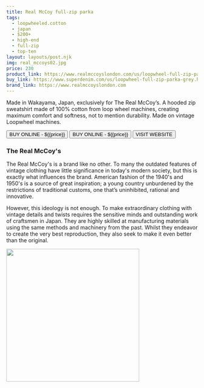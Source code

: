 ```yaml
---
title: Real McCoy full-zip parka
tags:
  - loopwheeled.cotton
  - japan
  - $200+ 
  - high-end 
  - full-zip
  - top-ten
layout: layouts/post.njk
img: real_mccoys02.jpg
price: 230
product_link: https://www.realmccoyslondon.com/us/loopwheel-full-zip-parka-grey.html
buy_link: https://www.superdenim.com/us/loopwheel-full-zip-parka-grey.html   
brand_link: https://www.realmccoyslondon.com
---
```

<div class="col col-sm-8">

<p>Made in Wakayama, Japan, exclusively for The Real McCoy’s. A hooded zip sweatshirt made of 100% cotton from loop wheel machines, creating maximum comfort and softness, not to mention durability. Made on vintage Loopwheel machines.</p>       
<p>
    <a href='{{buy_link}}'><button class="button-primary-outlined button-round">BUY ONLINE - ${{price}}</button></a>
    <a href='{{product_link}}'><button class="button-primary-outlined button-round">BUY ONLINE - ${{price}}</button></a>
    <a href='{{product_link}}'><button class="button-primary-outlined button-round">VISIT WEBSITE</button></a>
</p>

### The Real McCoy's
<p>The Real McCoy's is a brand like no other. To many the outdated features of vintage clothing have little significance in today's modern society, but this is exactly what influences the brand. American fashion of the 1940's and 1950's is a source of great inspiration; a young country unburdened by the restrictions of traditional customs, one that’s uninhibited, rational and innovative.</p>

<p>However, this ideology is not enough. To make extraordinary clothing with vintage details and twists requires the sensitive minds and outstanding work of craftsmen in Japan. They are highly skilled at manufacturing materials using the same methods and machinery from the past. Whilst they endeavor to create the very best reproduction, they also seek to make it even better than the original.</p>
</div>

<div class="col col-sm-4 float-right">
        <img src='/img/{{img}}' height='350' class="float-left">
</div>